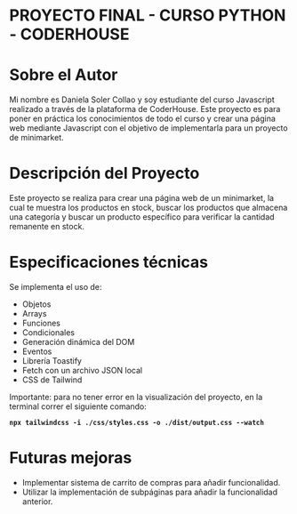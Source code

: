 # PROYECTO FINAL - CURSO PYTHON - CODERHOUSE

# Sobre el Autor

Mi nombre es Daniela Soler Collao y soy estudiante del curso Javascript realizado a través de la plataforma de CoderHouse. Este proyecto es para poner en práctica los conocimientos de todo el curso y crear una página web mediante Javascript con el objetivo de implementarla para un proyecto de minimarket.

# Descripción del Proyecto

Este proyecto se realiza para crear una página web de un minimarket, la cual te muestra los productos en stock, buscar los productos que almacena una categoría y buscar un producto específico para verificar la cantidad remanente en stock.

# Especificaciones técnicas

Se implementa el uso de:
- Objetos
- Arrays
- Funciones
- Condicionales
- Generación dinámica del DOM
- Eventos
- Librería Toastify
- Fetch con un archivo JSON local
- CSS de Tailwind

Importante: para no tener error en la visualización del proyecto, en la terminal correr el siguiente comando:

**`npx tailwindcss -i ./css/styles.css -o ./dist/output.css --watch`**

# Futuras mejoras

- Implementar sistema de carrito de compras para añadir funcionalidad.
- Utilizar la implementación de subpáginas para añadir la funcionalidad anterior.